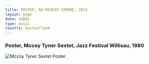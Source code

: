 ```yaml
---
title: POSTER, AU REVOIR SIMONE, 2013
layout: page
date: 1980s
type: music
country: Switzerland
---
```


### Poster, Mccoy Tyner Sextet, Jazz Festival Willisau, 1980

<img src="/poster-design/img/jazzfestwillisau.jpg" alt="Mccoy Tyner Sextet Poster">
